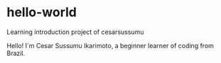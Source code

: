 # hello-world
Learning introduction project of cesarsussumu

Hello! I´m Cesar Sussumu Ikarimoto, a beginner learner of coding from Brazil.

